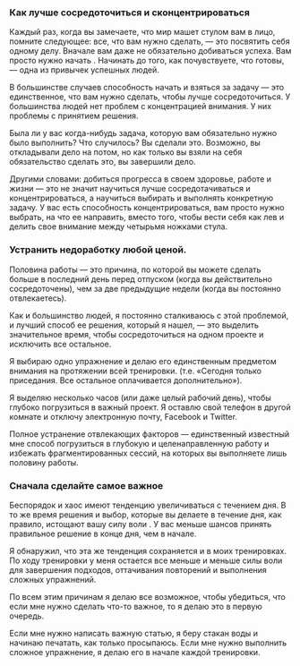 ### Как лучше сосредоточиться и сконцентрироваться

Каждый раз, когда вы замечаете, что мир машет стулом вам в лицо, помните следующее: все, что вам нужно сделать, — это посвятить себя одному делу. Вначале вам даже не обязательно добиваться успеха. Вам просто нужно начать . Начинать до того, как почувствуете, что готовы, — одна из привычек успешных людей.

В большинстве случаев способность начать и взяться за задачу — это единственное, что вам нужно сделать, чтобы лучше сосредоточиться. У большинства людей нет проблем с концентрацией внимания. У них проблемы с принятием решения.

Была ли у вас когда-нибудь задача, которую вам обязательно нужно было выполнить? Что случилось? Вы сделали это. Возможно, вы откладывали дело на потом, но как только вы взяли на себя обязательство сделать это, вы завершили дело. 

Другими словами: добиться прогресса в своем здоровье, работе и жизни — это не значит научиться лучше сосредотачиваться и концентрироваться, а научиться выбирать и выполнять конкретную задачу. У вас есть способность концентрироваться, вам просто нужно выбрать, на что ее направить, вместо того, чтобы вести себя как лев и делить свое внимание между четырьмя ножками стула.

### Устранить недоработку любой ценой.
Половина работы — это причина, по которой вы можете сделать больше в последний день перед отпуском (когда вы действительно сосредоточены), чем за две предыдущие недели (когда вы постоянно отвлекаетесь).

Как и большинство людей, я постоянно сталкиваюсь с этой проблемой, и лучший способ ее решения, который я нашел, — это выделить значительное время, чтобы сосредоточиться на одном проекте и исключить все остальное.

Я выбираю одно упражнение и делаю его единственным предметом внимания на протяжении всей тренировки. (т.е. «Сегодня только приседания. Все остальное оплачивается дополнительно»).

Я выделяю несколько часов (или даже целый рабочий день), чтобы глубоко погрузиться в важный проект. Я оставлю свой телефон в другой комнате и отключу электронную почту, Facebook и Twitter.

Полное устранение отвлекающих факторов — единственный известный мне способ погрузиться в глубокую и целенаправленную работу и избежать фрагментированных сессий, на которых вы выполняете лишь половину работы. 

### Сначала сделайте самое важное
Беспорядок и хаос имеют тенденцию увеличиваться с течением дня. В то же время решения и выбор, которые вы делаете в течение дня, как правило, истощают вашу силу воли . У вас меньше шансов принять правильное решение в конце дня, чем в начале.

Я обнаружил, что эта же тенденция сохраняется и в моих тренировках. По ходу тренировки у меня остается все меньше и меньше силы воли для завершения подходов, оттачивания повторений и выполнения сложных упражнений.

По всем этим причинам я делаю все возможное, чтобы убедиться, что если мне нужно сделать что-то важное, то я делаю это в первую очередь.

Если мне нужно написать важную статью, я беру стакан воды и начинаю печатать, как только просыпаюсь. Если мне нужно выполнить сложное упражнение, я делаю его в начале каждой тренировки. 
